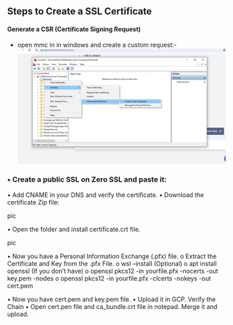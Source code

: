 ## Steps to Create a SSL Certificate
#### Generate a CSR (Certificate Signing Request)
- open mmc in in windows and create a custom request:-  
![Alt text](SSL-Certificate/ssl-pic/1-mmc.png)


### •	Create a public SSL on Zero SSL and paste it:

•	Add CNAME in your DNS and verify the certificate.
•	Download the certificate Zip file:


pic

•	Open the folder and install certificate.crt file.

pic

•	Now you have a Personal Information Exchange (.pfx) file.
o	Extract the Certificate and Key from the .pfx File.
o	wsl –install (Optional)
o	apt install openssl  (If you don’t have)
o	openssl pkcs12 -in yourfile.pfx -nocerts -out key.pem -nodes
o	openssl pkcs12 -in yourfile.pfx -clcerts -nokeys -out cert.pem





•	Now you have cert.pem and key.pem file.
•	Upload it in GCP.
Verify the Chain
•	Open cert.pen file and ca_bundle.crt file in notepad. Merge it and upload.
